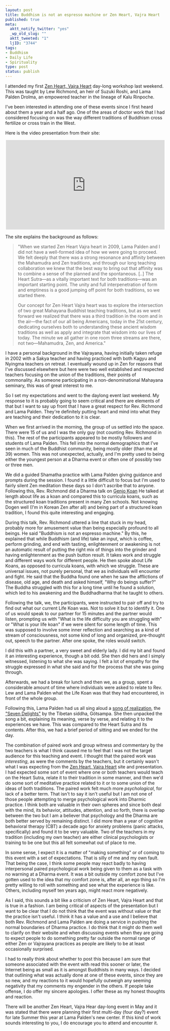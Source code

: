 ```yaml
--- 
layout: post
title: Buddhism is not an espresso machine or Zen Heart, Vajra Heart
published: true
meta: 
  aktt_notify_twitter: "yes"
  _wp_old_slug: ""
  aktt_tweeted: "1"
  ljID: "3744"
tags: 
- Buddhism
- Daily Life
- Spirituality
type: post
status: publish
---
```

I attended my first <a href="http://www.zenheartvajraheart.com/">Zen Heart, Vajra Heart</a> day-long workshop last weekend. This was taught by Lew Richmond, an heir of Suzuki Roshi, and Lama Palden Drolma, an empowered teacher in the lineage of Kalu Rinpoche. 

I've been interested in attending one of these events since I first heard about them a year and a half ago. One of the areas of doctor work that I had considered focusing on was the way different traditions of Buddhism cross fertilize or cross train in the West. 

Here is the video presentation from their site:
<p style="text-align: center"><lj-embed><object width="500" height="281"><param name="allowfullscreen" value="true" /><param name="allowscriptaccess" value="always" /><param name="movie" value="http://vimeo.com/moogaloop.swf?clip_id=6060015&amp;server=vimeo.com&amp;show_title=1&amp;show_byline=1&amp;show_portrait=1&amp;color=00ADEF&amp;fullscreen=1&amp;autoplay=0&amp;loop=0" /><embed src="http://vimeo.com/moogaloop.swf?clip_id=6060015&amp;server=vimeo.com&amp;show_title=1&amp;show_byline=1&amp;show_portrait=1&amp;color=00ADEF&amp;fullscreen=1&amp;autoplay=0&amp;loop=0" type="application/x-shockwave-flash" allowfullscreen="true" allowscriptaccess="always" width="500" height="281"></embed></object></lj-embed></p>

The site explains the background as follows:
> "When we started Zen Heart Vajra heart in 2009, Lama Palden and I did not have a well-formed idea of how we were going to proceed.  We felt deeply that there was a strong resonance and affinity between the Mahamudra and Zen traditions, and through our long teaching collaboration we knew that the best way to bring out that affinity was to combine a sense of the planned and the spontaneous. [..] The Heart Sutra—as a vitally important text for both traditions—was an important starting point.  The unity and full interpenetration of form and emptiness is a good jumping off point for both traditions, so we started there. 
> 
> Our concept for Zen Heart Vajra heart was to explore the intersection of two great Mahayana Buddhist teaching traditions, but as we went forward we realized that there was a third tradition in the room and in the air—the fact of our all being Americans, today in the 21st century, dedicating ourselves both to understanding these ancient wisdom traditions as well as apply and integrate that wisdom into our lives of today.  The minute we all gather in one room three streams are there, not two—Mahamudra, Zen, and America."

I have a personal background in the Vajrayana, having initially taken refuge in 2002 with a Sakya teacher and having practiced with both Kagyu and Nyingma teachers on retreat. I eventually wound up in Zen for reasons that I've discussed elsewhere but here were two well established and respected teachers focusing on the union of the traditions, their points of commonality. As someone participating in a non-denominational Mahayana seminary, this was of great interest to me. 

So I set my expectations and went to the daylong event last weekend. My response to it is probably going to seem critical and there are elements of that but I want to say up front that I have a great respect for Rev. Richmond and Lama Palden. They're definitely putting heart and mind into what they are teaching and their dedication to it is clear.

When we first arrived in the morning, the group of us settled into the space. There were 15 of us and I was the only guy (not counting Rev. Richmond in this). The rest of the participants appeared to be mostly followers and students of Lama Palden. This fell into the normal demographics that I've seen in much of the Buddhist community, being mostly older (than me at 39) women. This was not unexpected, actually, and I'm pretty used to being either the youngest person at a Dharma event or often one of possibly two or three men. 

We did a guided Shamatha practice with Lama Palden giving guidance and prompts during the session. I found it a little difficult to focus but I'm used to fairly silent Zen meditation these days so I don't ascribe that to anyone. Following this, Rev. Richmond did a Dharma talk on <a href="http://www.thezensite.com/ZenTeachings/Dogen_Teachings/GenjoKoan8.htm">Genjo Koan</a> He talked at length about life as a koan and compared this to curricula koans, such as the structured koan traditions present in many Zen schools. Not knowing Dogen well (I'm in Korean Zen after all) and being part of a structured koan tradition, I found this quite interesting and engaging. 

During this talk, Rev. Richmond uttered a line that stuck in my head, probably more for amusement value than being especially profound to all beings. He said "Buddhism is not an espresso machine." By this, he explained that while Buddhism (and life) take an input, which is coffee, perform grinding, and end with tasting, enlightenment or awakening is not an automatic result of putting the right mix of things into the grinder and having enlightenment as the push button result. It takes work and struggle and different ways work for different people. He then spoke about Life Koans, as opposed to curricula koans, with which we struggle. These are universal issues, not purely personal, that we as individuals will encounter and fight. He said that the Buddha found one when he saw the afflictions of disease, old age, and death and asked himself, "Why do beings suffer?" The Buddha struggled with this for a long time until he found a solution, which led to his awakening and the Buddhadharma that he taught to others. 

Following the talk, we, the participants, were instructed to pair off and try to find out what our current Life Koan was. Not to solve it but to identify it. One of us would speak to our partner for 15 minutes and the partner would listen, prompting us with "What is the life difficulty you are struggling with" or "What is your life koan" if we were silent for some length of time. This was supposed to involve some inner reflection and searching as a kind of stream of consciousness, not some kind of long and organized, pre-thought out, speech to the partner. After one spoke, the roles would switch.

I did this with a partner, a very sweet and elderly lady. I did my bit and found it an interesting experience, though a bit odd. She then did hers and I simply witnessed, listening to what she was saying. I felt a lot of empathy for the struggle expressed in what she said and for the process that she was going through. 

Afterwards, we had a break for lunch and then we, as a group, spent a considerable amount of time where individuals were asked to relate to Rev. Lew and Lama Palden what the Life Koan was that they had encountered, in front of the whole group.

Following this, Lama Palden had us all sing aloud a <a href="http://en.wikipedia.org/wiki/Songs_of_realization">song of realization</a>, the <a href="http://www.khandro.net/practice_overcome_adversity.htm">"Seven Delights"</a> by the Tibetan siddha, Götsampa. She then unpacked the song a bit, explaining its meaning, verse by verse, and relating it to the experiences we have. This was compared to the Heart Sutra and its contents. After this, we had a brief period of sitting and we ended for the day.

The combination of paired work and group witness and commentary by the two teachers is what I think caused me to feel that I was not the target audience for this teaching and event. I thought that the paired work was <em>interesting</em>, as were the comments by the teachers, but it certainly wasn't what I was expecting from the <a href="http://www.zenheartvajraheart.com/">Zen Heart, Vajra Heart</a> site and presentation. I had expected some sort of event where one or both teachers would teach on the Heart Sutra, relate it to their tradition in some manner, and then we'd do some sort of meditative practice related to it or to some union of the ideas of both traditions. The paired work felt much more <em>psychological</em>, for lack of a better term. That isn't to say it isn't useful but I am not one of those people attempting to merge psychological work into Dharmic practice. I think both are valuable in their own spheres and since both deal with the mind, its behavior, attitudes, attention, and so forth, there is overlap between the two but I am a believer that psychology and the Dharma are both better served by remaining distinct. I did more than a year of cognitive behavioral therapy (CBT) a decade ago for anxiety problems (panic attacks, specifically) and found it to be very valuable. Two of the teachers in my tradition (including my own teacher) are either clinical psychologists or training to be one but this all felt somewhat out of place to me.

In some sense, I expect it is a matter of "making something" or of coming to this event with a set of expectations. That is silly of me and my own fault. That being the case, I think some people may react badly to having interpersonal paired psychological work being given to them as a task with no warning at a Dharma event. It was a bit outside my comfort zone but I've gotten used to the idea that my comfort zone is, after all, an ego thing so I'm pretty willing to roll with something and see what the experience is like. Others, including myself ten years ago, might react more negatively.

As I said, this sounds a bit like a criticism of Zen Heart, Vajra Heart and that is true in a fashion. I am being critical of aspects of the presentation but I want to be clear that I do not think that the event was without value or that the practice isn't useful. I think it has a value and a use and I believe that both Rev. Richmond and Lama Palden are doing a service in pushing the normal boundaries of Dharma practice. I do think that it might do them well to clarify on their website and when discussing events when they are going to expect people to do something pretty far outside the normal range of either Zen or Vajrayana practices as people are likely to be at least occasionally surprised. 

I had to really think about whether to post this because I am sure that someone associated with the event with read this sooner or later, the Internet being as small as it is amongst Buddhists in many ways. I decided that outlining what was actually done at one of these events, since they are so new, and my reactions to it would hopefully outweigh any seeming negativity that my comments my engender in the others. If people take offense, I do offer my sincere apologies. I offer these as my honest thoughts and reaction.

There will be another Zen Heart, Vajra Hear day-long event in May and it was stated that there were planning their first multi-day (four day?) event for late Summer this year at Lama Palden's new center. If this kind of work sounds interesting to you, I do encourage you to attend and encounter it.
